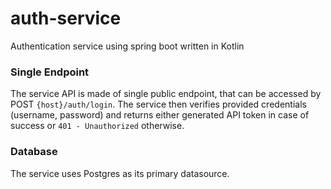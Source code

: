 # auth-service
Authentication service using spring boot written in Kotlin

### Single Endpoint
The service API is made of single public endpoint, that can be accessed by POST `{host}/auth/login`. The service then verifies provided credentials (username, password) and
returns either generated API token in case of success or `401 - Unauthorized` otherwise.

### Database
The service uses Postgres as its primary datasource.
